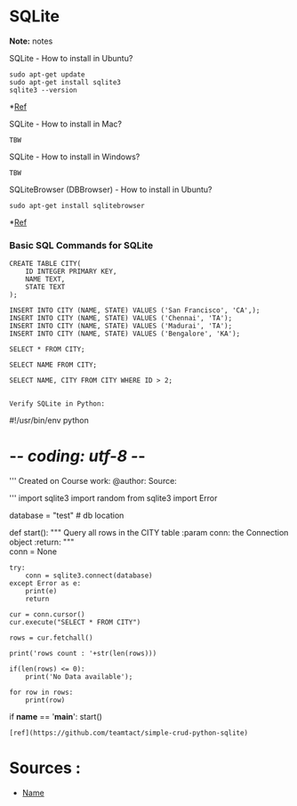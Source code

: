 # SQLite

**Note:** notes


SQLite  - How to install in Ubuntu?
```
sudo apt-get update
sudo apt-get install sqlite3
sqlite3 --version
```
*[Ref](https://linuxhint.com/install_sqlite_browser_ubuntu_1804/)


SQLite - How to install in Mac?
```
TBW
```

SQLite  - How to install in Windows?
```
TBW
```


SQLiteBrowser (DBBrowser) - How to install in Ubuntu?
```
sudo apt-get install sqlitebrowser
```
*[Ref](https://linuxhint.com/install_sqlite_browser_ubuntu_1804/)


### Basic SQL Commands for SQLite
```
CREATE TABLE CITY(
	ID INTEGER PRIMARY KEY,
	NAME TEXT,
	STATE TEXT
);

INSERT INTO CITY (NAME, STATE) VALUES ('San Francisco', 'CA',);
INSERT INTO CITY (NAME, STATE) VALUES ('Chennai', 'TA');
INSERT INTO CITY (NAME, STATE) VALUES ('Madurai', 'TA');
INSERT INTO CITY (NAME, STATE) VALUES ('Bengalore', 'KA');

SELECT * FROM CITY;

SELECT NAME FROM CITY;

SELECT NAME, CITY FROM CITY WHERE ID > 2;


Verify SQLite in Python:
```
#!/usr/bin/env python
# -*- coding: utf-8 -*-

'''
Created on 
Course work: 
@author:
Source:
    
'''
import sqlite3
import random
from sqlite3 import Error

database = "test" # db location

def start():
    """
    Query all rows in the CITY table
    :param conn: the Connection object
    :return:
    """    
    conn = None
    
    try:
        conn = sqlite3.connect(database)        
    except Error as e:
        print(e) 
        return
    
    cur = conn.cursor()
    cur.execute("SELECT * FROM CITY")
 
    rows = cur.fetchall()
    
    print('rows count : '+str(len(rows)))
    
    if(len(rows) <= 0):
        print('No Data available');
 
    for row in rows:
        print(row)

if __name__ == '__main__':
    start() 

```
[ref](https://github.com/teamtact/simple-crud-python-sqlite)

```

# Sources :

  * [Name](file)
